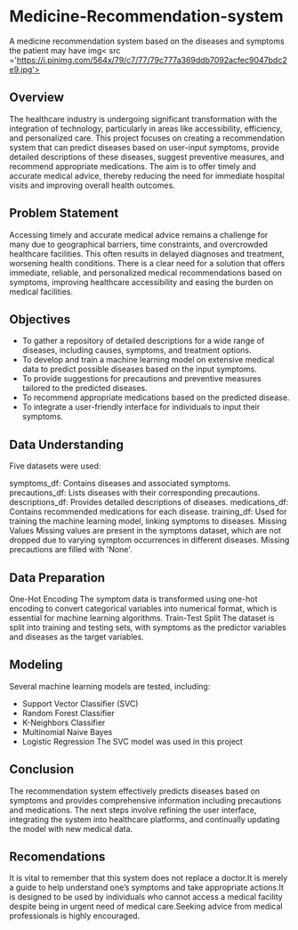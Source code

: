 # Medicine-Recommendation-system
A medicine recommendation system based on the diseases and symptoms the patient may have
img< src ='https://i.pinimg.com/564x/79/c7/77/79c777a369ddb7092acfec9047bdc2e9.jpg'>

## Overview
The healthcare industry is undergoing significant transformation with the integration of technology, particularly in areas like accessibility, efficiency, and personalized care. This project focuses on creating a recommendation system that can predict diseases based on user-input symptoms, provide detailed descriptions of these diseases, suggest preventive measures, and recommend appropriate medications. The aim is to offer timely and accurate medical advice, thereby reducing the need for immediate hospital visits and improving overall health outcomes.

## Problem Statement
Accessing timely and accurate medical advice remains a challenge for many due to geographical barriers, time constraints, and overcrowded healthcare facilities. This often results in delayed diagnoses and treatment, worsening health conditions. There is a clear need for a solution that offers immediate, reliable, and personalized medical recommendations based on symptoms, improving healthcare accessibility and easing the burden on medical facilities.

## Objectives
* To gather a repository of detailed descriptions for a wide range of diseases, including causes, symptoms, and treatment options.
* To develop and train a machine learning model on extensive medical data to predict possible diseases based on the input symptoms.
* To provide suggestions for precautions and preventive measures tailored to the predicted diseases.
* To recommend appropriate medications based on the predicted disease.
* To integrate a user-friendly interface for individuals to input their symptoms.

## Data Understanding 
Five datasets were used:

symptoms_df: Contains diseases and associated symptoms.
precautions_df: Lists diseases with their corresponding precautions.
descriptions_df: Provides detailed descriptions of diseases.
medications_df: Contains recommended medications for each disease.
training_df: Used for training the machine learning model, linking symptoms to diseases.
Missing Values
Missing values are present in the symptoms dataset, which are not dropped due to varying symptom occurrences in different diseases. Missing precautions are filled with 'None'.

## Data Preparation
One-Hot Encoding
The symptom data is transformed using one-hot encoding to convert categorical variables into numerical format, which is essential for machine learning algorithms.
Train-Test Split
The dataset is split into training and testing sets, with symptoms as the predictor variables and diseases as the target variables.

## Modeling 
Several machine learning models are tested, including:

* Support Vector Classifier (SVC)
* Random Forest Classifier
* K-Neighbors Classifier
* Multinomial Naive Bayes
* Logistic Regression
The SVC model was used in this project

## Conclusion
The recommendation system effectively predicts diseases based on symptoms and provides comprehensive information including precautions and medications. The next steps involve refining the user interface, integrating the system into healthcare platforms, and continually updating the model with new medical data.

## Recomendations
It is vital to remember that this system does not replace a doctor.It is merely a guide to help understand one’s symptoms and take appropriate actions.It is designed to be used by individuals who cannot access a medical facility despite being in urgent need of medical care.Seeking advice from medical professionals is highly encouraged.

